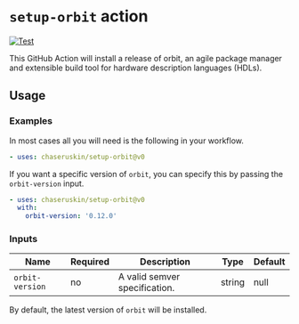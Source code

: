 # `setup-orbit` action

[![Test](https://github.com/chaseruskin/setup-orbit/actions/workflows/test.yml/badge.svg?branch=trunk)](https://github.com/chaseruskin/setup-orbit/actions/workflows/test.yml)

This GitHub Action will install a release of orbit, an agile package manager and extensible build tool for hardware description languages (HDLs).

## Usage

### Examples

In most cases all you will need is the following in your workflow.

```yaml
- uses: chaseruskin/setup-orbit@v0
```

If you want a specific version of `orbit`, you can specify this by passing the
`orbit-version` input.

```yaml
- uses: chaseruskin/setup-orbit@v0
  with:
    orbit-version: '0.12.0'
```

### Inputs

| Name           | Required | Description                                  | Type   | Default               |
| -------------- | -------- | -------------------------------------------- | ------ | --------------------- |
| `orbit-version`| no       | A valid semver specification.                | string | null                  |

By default, the latest version of `orbit` will be installed.